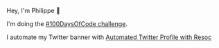 Hey, I'm Philippe 👋

I'm doing the [#100DaysOfCode challenge](https://www.100daysofcode.com/).

I automate my Twitter banner with [Automated Twitter Profile with Resoc](https://github.com/Resocio/resoc-automated-twitter-profile)
